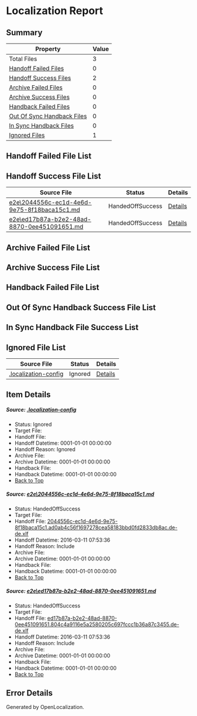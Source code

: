 # <a name='report-top'></a> Localization Report

## Summary
 Property | Value 
 -------- | ----- 
 Total Files | 3
[ Handoff Failed Files ](#handoff-failed-list)| 0
[ Handoff Success Files ](#handoff-success-list)| 2
[ Archive Failed Files ](#archive-failed-list)| 0
[ Archive Success Files ](#archive-success-list)| 0
[ Handback Failed Files ](#handback-failed-list)| 0
[ Out Of Sync Handback Files ](#outofsync-handback-success-list)| 0
[ In Sync Handback Files ](#insync-handback-success-list)| 0
[ Ignored Files ](#ignored-list)| 1

## <a name='handoff-failed-list'></a> Handoff Failed File List

## <a name='handoff-success-list'></a> Handoff Success File List
 Source File | Status | Details 
 ----------- | ------ | ------- 
 [e2e\2044556c-ec1d-4e6d-9e75-8f18baca15c1.md](https://github.com/OpenLocalizationTest/oltest/blob/16af65fcc72719809593e9f65d7112c3d08e829d/e2e/2044556c-ec1d-4e6d-9e75-8f18baca15c1.md) | HandedOffSuccess | [Details](#e701a042aab363018516088c1f71f210400d634d1)
 [e2e\ed17b87a-b2e2-48ad-8870-0ee451091651.md](https://github.com/OpenLocalizationTest/oltest/blob/16af65fcc72719809593e9f65d7112c3d08e829d/e2e/ed17b87a-b2e2-48ad-8870-0ee451091651.md) | HandedOffSuccess | [Details](#d8774fc7362414475990ccca69dbb938ecbda7ee2)

## <a name='archive-failed-list'></a> Archive Failed File List

## <a name='archive-success-list'></a> Archive Success File List

## <a name='handback-failed-list'></a> Handback Failed File List

## <a name='outofsync-handback-success-list'></a> Out Of Sync Handback Success File List

## <a name='insync-handback-success-list'></a> In Sync Handback File Success List

## <a name='ignored-list'></a> Ignored File List
 Source File | Status | Details 
 ----------- | ------ | ------- 
 [.localization-config](https://github.com/OpenLocalizationTest/oltest/blob/16af65fcc72719809593e9f65d7112c3d08e829d/.localization-config) | Ignored | [Details](#66aca4b1c2f43b14ec41e0e427345df94af1d5e10)

## Item Details
##### <a name='66aca4b1c2f43b14ec41e0e427345df94af1d5e10'></a> Source: [.localization-config](https://github.com/OpenLocalizationTest/oltest/blob/16af65fcc72719809593e9f65d7112c3d08e829d/.localization-config)
* Status: Ignored
* Target File: 
* Handoff File: 
* Handoff Datetime: 0001-01-01 00:00:00
* Handoff Reason: Ignored
* Archive File: 
* Archive Datetime: 0001-01-01 00:00:00
* Handback File: 
* Handback Datetime: 0001-01-01 00:00:00
* [Back to Top](#report-top)

##### <a name='e701a042aab363018516088c1f71f210400d634d1'></a> Source: [e2e\2044556c-ec1d-4e6d-9e75-8f18baca15c1.md](https://github.com/OpenLocalizationTest/oltest/blob/16af65fcc72719809593e9f65d7112c3d08e829d/e2e/2044556c-ec1d-4e6d-9e75-8f18baca15c1.md)
* Status: HandedOffSuccess
* Target File: 
* Handoff File: [2044556c-ec1d-4e6d-9e75-8f18baca15c1.ad0ab4c56f1697278cea58183bbd0fd2833db8ac.de-de.xlf](https://github.com/OpenLocalizationTestOrg/olhandoff/blob/158048211c06f53aa99ec1a9a03c421d3dfd60e2/ol-handoff/OpenLocalizationTestOrg/oltest.de-de/terryjin/ht/2044556c-ec1d-4e6d-9e75-8f18baca15c1.ad0ab4c56f1697278cea58183bbd0fd2833db8ac.de-de.xlf)
* Handoff Datetime: 2016-03-11 07:53:36
* Handoff Reason: Include
* Archive File: 
* Archive Datetime: 0001-01-01 00:00:00
* Handback File: 
* Handback Datetime: 0001-01-01 00:00:00
* [Back to Top](#report-top)

##### <a name='d8774fc7362414475990ccca69dbb938ecbda7ee2'></a> Source: [e2e\ed17b87a-b2e2-48ad-8870-0ee451091651.md](https://github.com/OpenLocalizationTest/oltest/blob/16af65fcc72719809593e9f65d7112c3d08e829d/e2e/ed17b87a-b2e2-48ad-8870-0ee451091651.md)
* Status: HandedOffSuccess
* Target File: 
* Handoff File: [ed17b87a-b2e2-48ad-8870-0ee451091651.804c4a9116e5a2580205c697fccc1b36a87c3455.de-de.xlf](https://github.com/OpenLocalizationTestOrg/olhandoff/blob/158048211c06f53aa99ec1a9a03c421d3dfd60e2/ol-handoff/OpenLocalizationTestOrg/oltest.de-de/terryjin/ht/ed17b87a-b2e2-48ad-8870-0ee451091651.804c4a9116e5a2580205c697fccc1b36a87c3455.de-de.xlf)
* Handoff Datetime: 2016-03-11 07:53:36
* Handoff Reason: Include
* Archive File: 
* Archive Datetime: 0001-01-01 00:00:00
* Handback File: 
* Handback Datetime: 0001-01-01 00:00:00
* [Back to Top](#report-top)


## Error Details

Generated by OpenLocalization.

